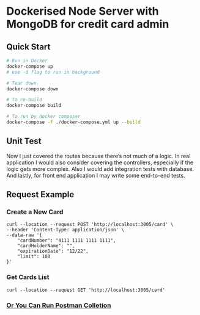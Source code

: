 #  Dockerised Node Server with MongoDB for credit card admin

## Quick Start

```bash
# Run in Docker
docker-compose up
# use -d flag to run in background

# Tear down
docker-compose down

# To re-build
docker-compose build

# To run by docker composer
docker-compose -f ./docker-compose.yml up --build

```

## Unit Test

Now I just covered the routes because there’s not much of a logic. In real application I would also consider covering the controllers, especially if the logic gets more complex. Also I would add integration tests with database. And lastly, for front end application I may write some end-to-end tests.

## Request Example

### Create a New Card

```
curl --location --request POST 'http://localhost:3005/card' \
--header 'Content-Type: application/json' \
--data-raw '{
    "cardNumber": "4111 1111 1111 1111",
    "cardHolderName": "",
    "expirationDate": "12/22",
    "limit": 100
}'
```

### Get Cards List

```
curl --location --request GET 'http://localhost:3005/card'
```

### [Or You Can Run Postman Colletion](./cardService.postman_collection.json)


